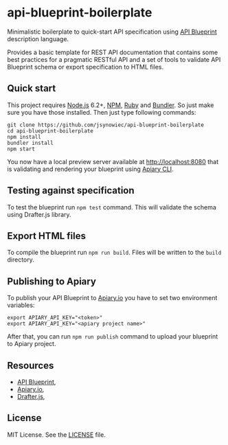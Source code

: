 # api-blueprint-boilerplate

Minimalistic boilerplate to quick-start API specification using [API Blueprint](https://apiblueprint.org/) description language.

Provides a basic template for REST API documentation that contains some best practices for a pragmatic RESTful API and a set of tools to validate API Blueprint schema or export specification to HTML files.

## Quick start

This project requires [Node.js](https://nodejs.org/) 6.2+, [NPM](https://www.npmjs.com/), [Ruby](https://www.ruby-lang.org) and [Bundler](http://bundler.io/). So just make sure you have those installed. Then just type following commands:

```
git clone https://github.com/jsynowiec/api-blueprint-boilerplate
cd api-blueprint-boilerplate
npm install
bundler install
npm start
```

You now have a local preview server available at [http://localhost:8080](http://localhost:8080) that is validating and rendering your blueprint using [Apiary CLI](https://apiary.io/).

## Testing against specification

To test the blueprint run `npm test` command. This will validate the schema using Drafter.js library.

## Export HTML files

To compile the blueprint run `npm run build`. Files will be written to the `build` directory.

## Publishing to Apiary

To publish your API Blueprint to [Apiary.io](http://apiary.io) you have to set two environment variables:

```
export APIARY_API_KEY="<token>"
export APIARY_API_KEY="<apiary project name>"
```

After that, you can run `npm run publish` command to upload your blueprint to Apiary project.

## Resources

* [API Blueprint](https://apiblueprint.org/),
* [Apiary.io](https://apiary.io/),
* [Drafter.js](https://github.com/apiaryio/drafter.js),

## License
MIT License. See the [LICENSE](https://github.com/jsynowiec/api-blueprint-boilerplate/blob/master/LICENSE)
file.

